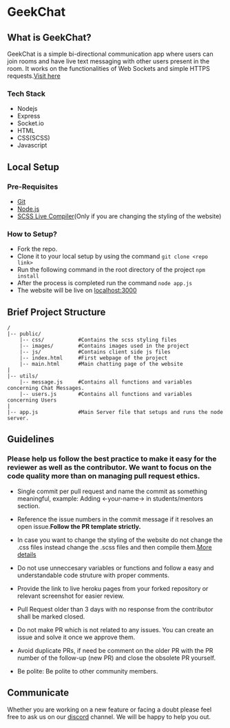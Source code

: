# GeekChat

## What is GeekChat?

GeekChat is a simple bi-directional communication app where users can join rooms and have live text messaging with other users present in the room. It works on the functionalities of Web Sockets and simple HTTPS requests.[Visit here](https://oc-geekchat.herokuapp.com/)

### Tech Stack
* Nodejs
* Express
* Socket.io
* HTML
* CSS(SCSS)
* Javascript


## Local Setup

### Pre-Requisites
* [Git](https://git-scm.com/downloads)
* [Node.js](https://nodejs.org/en/)
* [SCSS Live Compiler](https://marketplace.visualstudio.com/items?itemName=ritwickdey.live-sass)(Only if you are changing the styling of the website)

### How to Setup?

* Fork the repo.
* Clone it to your local setup by using the command `git clone <repo link>`
* Run the following command in the root directory of the project `npm install`
* After the process is completed run the command `node app.js`
* The website will be live on [localhost:3000](https://localhost:3000)

## Brief Project Structure

```
/
|-- public/			
    |-- css/           #Contains the scss styling files
    |-- images/        #Contains images used in the project
    |-- js/            #Contains client side js files
    |-- index.html     #First webpage of the project
    |-- main.html      #Main chatting page of the website
|    
|-- utils/
    |-- message.js     #Contains all functions and variables concerning Chat Messages.
    |-- users.js       #Contains all functions and variables concerning Users
|    
|-- app.js             #Main Server file that setups and runs the node server.

```

## Guidelines

### Please help us follow the best practice to make it easy for the reviewer as well as the contributor. We want to focus on the code quality more than on managing pull request ethics.

* Single commit per pull request and name the commit as something meaningful, example: Adding <-your-name-> in students/mentors section.

* Reference the issue numbers in the commit message if it resolves an open issue.**Follow the PR template strictly.**

* In case you want to change the styling of the website do not change the .css files instead change the .scss files and then compile them.[More details](https://ritwickdey.github.io/vscode-live-sass-compiler/docs/faqs.html)

* Do not use unneccesary variables or functions and follow a easy and understandable code struture with proper comments.

* Provide the link to live heroku pages from your forked repository or relevant screenshot for easier review.

* Pull Request older than 3 days with no response from the contributor shall be marked closed.

* Do not make PR which is not related to any issues. You can create an issue and solve it once we approve them.

* Avoid duplicate PRs, if need be comment on the older PR with the PR number of the follow-up (new PR) and close the obsolete PR yourself.

* Be polite: Be polite to other community members.

## Communicate

Whether you are working on a new feature or facing a doubt please feel free to ask us on our [discord](https://discord.gg/WxZhCNNN) channel. We will be happy to help you out.
